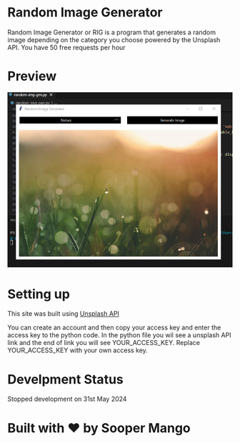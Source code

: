 # Random Image Generator
Random Image Generator or RIG is a program that generates a random image depending on the category you choose powered by the Unsplash API. You have 50 free requests per hour

# Preview
![Preview of Appliction](https://github.com/SooperMango/Random-Image-Generator/blob/main/previewapp.png?raw=true)

# Setting up
This site was built using [Unsplash API](https://unsplash.com/developers)

You can create an account and then copy your access key and enter the access key to the python code. In the python file you wil see a unsplash API link and the end of link you will see YOUR_ACCESS_KEY. Replace YOUR_ACCESS_KEY with your own access key.

# Develpment Status
Stopped development on 31st May 2024

#                            Built with ❤️ by Sooper Mango                             


